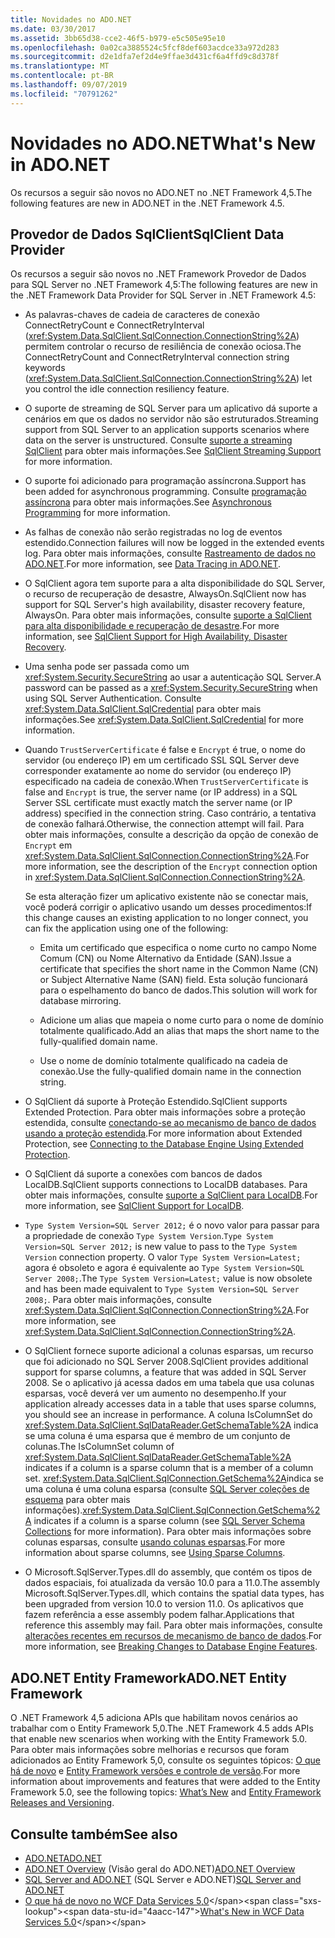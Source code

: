 ```yaml
---
title: Novidades no ADO.NET
ms.date: 03/30/2017
ms.assetid: 3bb65d38-cce2-46f5-b979-e5c505e95e10
ms.openlocfilehash: 0a02ca3885524c5fcf8def603acdce33a972d283
ms.sourcegitcommit: d2e1dfa7ef2d4e9ffae3d431cf6a4ffd9c8d378f
ms.translationtype: MT
ms.contentlocale: pt-BR
ms.lasthandoff: 09/07/2019
ms.locfileid: "70791262"
---
```

# <a name="whats-new-in-adonet"></a><span data-ttu-id="4aacc-102">Novidades no ADO.NET</span><span class="sxs-lookup"><span data-stu-id="4aacc-102">What's New in ADO.NET</span></span>

<span data-ttu-id="4aacc-103">Os recursos a seguir são novos no ADO.NET no .NET Framework 4,5.</span><span class="sxs-lookup"><span data-stu-id="4aacc-103">The following features are new in ADO.NET in the .NET Framework 4.5.</span></span>

## <a name="sqlclient-data-provider"></a><span data-ttu-id="4aacc-104">Provedor de Dados SqlClient</span><span class="sxs-lookup"><span data-stu-id="4aacc-104">SqlClient Data Provider</span></span>

<span data-ttu-id="4aacc-105">Os recursos a seguir são novos no .NET Framework Provedor de Dados para SQL Server no .NET Framework 4,5:</span><span class="sxs-lookup"><span data-stu-id="4aacc-105">The following features are new in the .NET Framework Data Provider for SQL Server in .NET Framework 4.5:</span></span>

- <span data-ttu-id="4aacc-106">As palavras-chaves de cadeia de caracteres de conexão ConnectRetryCount e ConnectRetryInterval (<xref:System.Data.SqlClient.SqlConnection.ConnectionString%2A>) permitem controlar o recurso de resiliência de conexão ociosa.</span><span class="sxs-lookup"><span data-stu-id="4aacc-106">The ConnectRetryCount and ConnectRetryInterval connection string keywords (<xref:System.Data.SqlClient.SqlConnection.ConnectionString%2A>) let you control the idle connection resiliency feature.</span></span>

- <span data-ttu-id="4aacc-107">O suporte de streaming de SQL Server para um aplicativo dá suporte a cenários em que os dados no servidor não são estruturados.</span><span class="sxs-lookup"><span data-stu-id="4aacc-107">Streaming support from SQL Server to an application supports scenarios where data on the server is unstructured.</span></span>  <span data-ttu-id="4aacc-108">Consulte [suporte a streaming SqlClient](sqlclient-streaming-support.md) para obter mais informações.</span><span class="sxs-lookup"><span data-stu-id="4aacc-108">See [SqlClient Streaming Support](sqlclient-streaming-support.md) for more information.</span></span>

- <span data-ttu-id="4aacc-109">O suporte foi adicionado para programação assíncrona.</span><span class="sxs-lookup"><span data-stu-id="4aacc-109">Support has been added for asynchronous programming.</span></span>  <span data-ttu-id="4aacc-110">Consulte [programação assíncrona](asynchronous-programming.md) para obter mais informações.</span><span class="sxs-lookup"><span data-stu-id="4aacc-110">See [Asynchronous Programming](asynchronous-programming.md) for more information.</span></span>

- <span data-ttu-id="4aacc-111">As falhas de conexão não serão registradas no log de eventos estendido.</span><span class="sxs-lookup"><span data-stu-id="4aacc-111">Connection failures will now be logged in the extended events log.</span></span> <span data-ttu-id="4aacc-112">Para obter mais informações, consulte [Rastreamento de dados no ADO.NET](data-tracing.md).</span><span class="sxs-lookup"><span data-stu-id="4aacc-112">For more information, see [Data Tracing in ADO.NET](data-tracing.md).</span></span>

- <span data-ttu-id="4aacc-113">O SqlClient agora tem suporte para a alta disponibilidade do SQL Server, o recurso de recuperação de desastre, AlwaysOn.</span><span class="sxs-lookup"><span data-stu-id="4aacc-113">SqlClient now has support for SQL Server's high availability, disaster recovery feature, AlwaysOn.</span></span> <span data-ttu-id="4aacc-114">Para obter mais informações, consulte [suporte a SqlClient para alta disponibilidade e recuperação de desastre](./sql/sqlclient-support-for-high-availability-disaster-recovery.md).</span><span class="sxs-lookup"><span data-stu-id="4aacc-114">For more information, see [SqlClient Support for High Availability, Disaster Recovery](./sql/sqlclient-support-for-high-availability-disaster-recovery.md).</span></span>

- <span data-ttu-id="4aacc-115">Uma senha pode ser passada como um <xref:System.Security.SecureString> ao usar a autenticação SQL Server.</span><span class="sxs-lookup"><span data-stu-id="4aacc-115">A password can be passed as a <xref:System.Security.SecureString> when using SQL Server Authentication.</span></span> <span data-ttu-id="4aacc-116">Consulte <xref:System.Data.SqlClient.SqlCredential> para obter mais informações.</span><span class="sxs-lookup"><span data-stu-id="4aacc-116">See <xref:System.Data.SqlClient.SqlCredential> for more information.</span></span>

- <span data-ttu-id="4aacc-117">Quando `TrustServerCertificate` é false e `Encrypt` é true, o nome do servidor (ou endereço IP) em um certificado SSL SQL Server deve corresponder exatamente ao nome do servidor (ou endereço IP) especificado na cadeia de conexão.</span><span class="sxs-lookup"><span data-stu-id="4aacc-117">When `TrustServerCertificate` is false and `Encrypt` is true, the server name (or IP address) in a SQL Server SSL certificate must exactly match the server name (or IP address) specified in the connection string.</span></span> <span data-ttu-id="4aacc-118">Caso contrário, a tentativa de conexão falhará.</span><span class="sxs-lookup"><span data-stu-id="4aacc-118">Otherwise, the connection attempt will fail.</span></span> <span data-ttu-id="4aacc-119">Para obter mais informações, consulte a descrição da opção de conexão de `Encrypt` em <xref:System.Data.SqlClient.SqlConnection.ConnectionString%2A>.</span><span class="sxs-lookup"><span data-stu-id="4aacc-119">For more information, see the description of the `Encrypt` connection option in <xref:System.Data.SqlClient.SqlConnection.ConnectionString%2A>.</span></span>

  <span data-ttu-id="4aacc-120">Se esta alteração fizer um aplicativo existente não se conectar mais, você poderá corrigir o aplicativo usando um desses procedimentos:</span><span class="sxs-lookup"><span data-stu-id="4aacc-120">If this change causes an existing application to no longer connect, you can fix the application using one of the following:</span></span>

  - <span data-ttu-id="4aacc-121">Emita um certificado que especifica o nome curto no campo Nome Comum (CN) ou Nome Alternativo da Entidade (SAN).</span><span class="sxs-lookup"><span data-stu-id="4aacc-121">Issue a certificate that specifies the short name in the Common Name (CN) or Subject Alternative Name (SAN) field.</span></span> <span data-ttu-id="4aacc-122">Esta solução funcionará para o espelhamento do banco de dados.</span><span class="sxs-lookup"><span data-stu-id="4aacc-122">This solution will work for database mirroring.</span></span>

  - <span data-ttu-id="4aacc-123">Adicione um alias que mapeia o nome curto para o nome de domínio totalmente qualificado.</span><span class="sxs-lookup"><span data-stu-id="4aacc-123">Add an alias that maps the short name to the fully-qualified domain name.</span></span>

  - <span data-ttu-id="4aacc-124">Use o nome de domínio totalmente qualificado na cadeia de conexão.</span><span class="sxs-lookup"><span data-stu-id="4aacc-124">Use the fully-qualified domain name in the connection string.</span></span>

- <span data-ttu-id="4aacc-125">O SqlClient dá suporte à Proteção Estendido.</span><span class="sxs-lookup"><span data-stu-id="4aacc-125">SqlClient supports Extended Protection.</span></span> <span data-ttu-id="4aacc-126">Para obter mais informações sobre a proteção estendida, consulte [conectando-se ao mecanismo de banco de dados usando a proteção estendida](https://go.microsoft.com/fwlink/?LinkId=219978).</span><span class="sxs-lookup"><span data-stu-id="4aacc-126">For more information about Extended Protection, see [Connecting to the Database Engine Using Extended Protection](https://go.microsoft.com/fwlink/?LinkId=219978).</span></span>

- <span data-ttu-id="4aacc-127">O SqlClient dá suporte a conexões com bancos de dados LocalDB.</span><span class="sxs-lookup"><span data-stu-id="4aacc-127">SqlClient supports connections to LocalDB databases.</span></span> <span data-ttu-id="4aacc-128">Para obter mais informações, consulte [suporte a SqlClient para LocalDB](./sql/sqlclient-support-for-localdb.md).</span><span class="sxs-lookup"><span data-stu-id="4aacc-128">For more information, see [SqlClient Support for LocalDB](./sql/sqlclient-support-for-localdb.md).</span></span>

- <span data-ttu-id="4aacc-129">`Type System Version=SQL Server 2012;` é o novo valor para passar para a propriedade de conexão `Type System Version`.</span><span class="sxs-lookup"><span data-stu-id="4aacc-129">`Type System Version=SQL Server 2012;` is new value to pass to the `Type System Version` connection property.</span></span> <span data-ttu-id="4aacc-130">O valor `Type System Version=Latest;` agora é obsoleto e agora é equivalente ao `Type System Version=SQL Server 2008;`.</span><span class="sxs-lookup"><span data-stu-id="4aacc-130">The `Type System Version=Latest;` value is now obsolete and has been made equivalent to `Type System Version=SQL Server 2008;`.</span></span> <span data-ttu-id="4aacc-131">Para obter mais informações, consulte <xref:System.Data.SqlClient.SqlConnection.ConnectionString%2A>.</span><span class="sxs-lookup"><span data-stu-id="4aacc-131">For more information, see <xref:System.Data.SqlClient.SqlConnection.ConnectionString%2A>.</span></span>

- <span data-ttu-id="4aacc-132">O SqlClient fornece suporte adicional a colunas esparsas, um recurso que foi adicionado no SQL Server 2008.</span><span class="sxs-lookup"><span data-stu-id="4aacc-132">SqlClient provides additional support for sparse columns, a feature that was added in SQL Server 2008.</span></span> <span data-ttu-id="4aacc-133">Se o aplicativo já acessa dados em uma tabela que usa colunas esparsas, você deverá ver um aumento no desempenho.</span><span class="sxs-lookup"><span data-stu-id="4aacc-133">If your application already accesses data in a table that uses sparse columns, you should see an increase in performance.</span></span> <span data-ttu-id="4aacc-134">A coluna IsColumnSet do <xref:System.Data.SqlClient.SqlDataReader.GetSchemaTable%2A> indica se uma coluna é uma esparsa que é membro de um conjunto de colunas.</span><span class="sxs-lookup"><span data-stu-id="4aacc-134">The IsColumnSet column of <xref:System.Data.SqlClient.SqlDataReader.GetSchemaTable%2A> indicates if a column is a sparse column that is a member of a column set.</span></span> <span data-ttu-id="4aacc-135"><xref:System.Data.SqlClient.SqlConnection.GetSchema%2A>indica se uma coluna é uma coluna esparsa (consulte [SQL Server coleções de esquema](sql-server-schema-collections.md) para obter mais informações).</span><span class="sxs-lookup"><span data-stu-id="4aacc-135"><xref:System.Data.SqlClient.SqlConnection.GetSchema%2A> indicates if a column is a sparse column (see [SQL Server Schema Collections](sql-server-schema-collections.md) for more information).</span></span> <span data-ttu-id="4aacc-136">Para obter mais informações sobre colunas esparsas, consulte [usando colunas esparsas](https://go.microsoft.com/fwlink/?LinkId=224244).</span><span class="sxs-lookup"><span data-stu-id="4aacc-136">For more information about sparse columns, see [Using Sparse Columns](https://go.microsoft.com/fwlink/?LinkId=224244).</span></span>

- <span data-ttu-id="4aacc-137">O Microsoft.SqlServer.Types.dll do assembly, que contém os tipos de dados espaciais, foi atualizada da versão 10.0 para a 11.0.</span><span class="sxs-lookup"><span data-stu-id="4aacc-137">The assembly Microsoft.SqlServer.Types.dll, which contains the spatial data types, has been upgraded from version 10.0 to version 11.0.</span></span> <span data-ttu-id="4aacc-138">Os aplicativos que fazem referência a esse assembly podem falhar.</span><span class="sxs-lookup"><span data-stu-id="4aacc-138">Applications that reference this assembly may fail.</span></span> <span data-ttu-id="4aacc-139">Para obter mais informações, consulte [alterações recentes em recursos de mecanismo de banco de dados](https://go.microsoft.com/fwlink/?LinkId=224367).</span><span class="sxs-lookup"><span data-stu-id="4aacc-139">For more information, see [Breaking Changes to Database Engine Features](https://go.microsoft.com/fwlink/?LinkId=224367).</span></span>

## <a name="adonet-entity-framework"></a><span data-ttu-id="4aacc-140">ADO.NET Entity Framework</span><span class="sxs-lookup"><span data-stu-id="4aacc-140">ADO.NET Entity Framework</span></span>

<span data-ttu-id="4aacc-141">O .NET Framework 4,5 adiciona APIs que habilitam novos cenários ao trabalhar com o Entity Framework 5,0.</span><span class="sxs-lookup"><span data-stu-id="4aacc-141">The .NET Framework 4.5 adds APIs that enable new scenarios when working with the Entity Framework 5.0.</span></span> <span data-ttu-id="4aacc-142">Para obter mais informações sobre melhorias e recursos que foram adicionados ao Entity Framework 5,0, consulte os seguintes tópicos: [O que há de novo](https://go.microsoft.com/fwlink/?LinkID=251106) e [Entity Framework versões e controle de versão](https://go.microsoft.com/fwlink/?LinkId=234899).</span><span class="sxs-lookup"><span data-stu-id="4aacc-142">For more information about improvements and features that were added to the Entity Framework 5.0, see the following topics: [What’s New](https://go.microsoft.com/fwlink/?LinkID=251106) and [Entity Framework Releases and Versioning](https://go.microsoft.com/fwlink/?LinkId=234899).</span></span>

## <a name="see-also"></a><span data-ttu-id="4aacc-143">Consulte também</span><span class="sxs-lookup"><span data-stu-id="4aacc-143">See also</span></span>

- [<span data-ttu-id="4aacc-144">ADO.NET</span><span class="sxs-lookup"><span data-stu-id="4aacc-144">ADO.NET</span></span>](index.md)
- <span data-ttu-id="4aacc-145">[ADO.NET Overview](ado-net-overview.md) (Visão geral do ADO.NET)</span><span class="sxs-lookup"><span data-stu-id="4aacc-145">[ADO.NET Overview](ado-net-overview.md)</span></span>
- <span data-ttu-id="4aacc-146">[SQL Server and ADO.NET](./sql/index.md) (SQL Server e ADO.NET)</span><span class="sxs-lookup"><span data-stu-id="4aacc-146">[SQL Server and ADO.NET](./sql/index.md)</span></span>
- <span data-ttu-id="4aacc-147">[O que há de novo no WCF Data Services 5,0](https://docs.microsoft.com/previous-versions/dotnet/wcf-data-services/ee373845(v=vs.103))</span><span class="sxs-lookup"><span data-stu-id="4aacc-147">[What's New in WCF Data Services 5.0](https://docs.microsoft.com/previous-versions/dotnet/wcf-data-services/ee373845(v=vs.103))</span></span>
